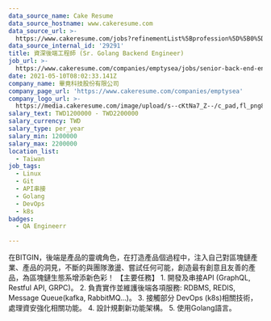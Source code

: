 ```yaml
---
data_source_name: Cake Resume
data_source_hostname: www.cakeresume.com
data_source_url: >-
  https://www.cakeresume.com/jobs?refinementList%5Bprofession%5D%5B0%5D=engineering_qa-engineer&refinementList%5Bsalary_currency%5D=TWD&range%5Bsalary_range%5D%5Bmin%5D=800096
data_source_internal_id: '29291'
title: 資深後端工程師 (Sr. Golang Backend Engineer)
job_url: >-
  https://www.cakeresume.com/companies/emptysea/jobs/senior-back-end-engineer-619e16
date: 2021-05-10T08:02:33.141Z
company_name: 畢竟科技股份有限公司
company_page_url: 'https://www.cakeresume.com/companies/emptysea'
company_logo_url: >-
  https://media.cakeresume.com/image/upload/s--cKtNa7_Z--/c_pad,fl_png8,h_200,w_200/v1643361192/tcsszjcidx2hqnsprd0p.png
salary_text: TWD1200000 - TWD2200000
salary_currency: TWD
salary_type: per_year
salary_min: 1200000
salary_max: 2200000
location_list:
  - Taiwan
job_tags:
  - Linux
  - Git
  - API串接
  - Golang
  - DevOps
  - k8s
badges:
  - QA Engineerr

---
```


在BITGIN，後端是產品的靈魂角色，在打造產品個過程中，注入自己對區塊鏈產業、產品的洞見，不斷的與團隊激盪、嘗試任何可能，創造最有創意且友善的產品，為區塊鏈生態系增添新色彩！ 【主要任務】 1. 開發及串接API (GraphQL, Restful API, GRPC)。 2. 負責實作並維護後端各項服務: RDBMS, REDIS, Message Queue(kafka, RabbitMQ...)。 3. 接觸部分 DevOps (k8s)相關技術，處理資安強化相關功能。 4. 設計規劃新功能架構。 5. 使用Golang語言。